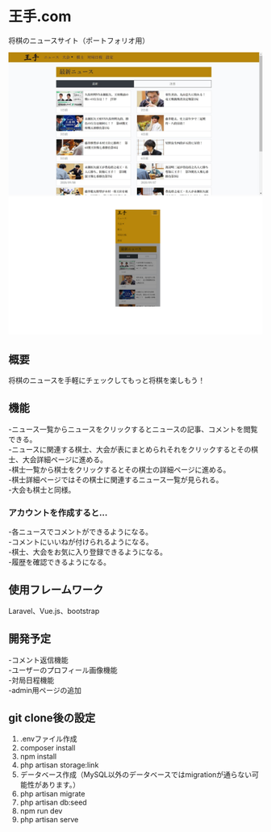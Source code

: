 # 王手.com

将棋のニュースサイト（ポートフォリオ用）

![サイトの画像](./readme_image.jpg)
![サイトの画像2](./readme_image2.jpg)

## 概要

将棋のニュースを手軽にチェックしてもっと将棋を楽しもう！

## 機能

-ニュース一覧からニュースをクリックするとニュースの記事、コメントを閲覧できる。<br>
-ニュースに関連する棋士、大会が表にまとめられそれをクリックするとその棋士、大会詳細ページに進める。<br>
-棋士一覧から棋士をクリックするとその棋士の詳細ページに進める。<br>
-棋士詳細ページではその棋士に関連するニュース一覧が見られる。<br>
-大会も棋士と同様。<br>

### アカウントを作成すると...

-各ニュースでコメントができるようになる。<br>
-コメントにいいねが付けられるようになる。<br>
-棋士、大会をお気に入り登録できるようになる。<br>
-履歴を確認できるようになる。<br>

## 使用フレームワーク

Laravel、Vue.js、bootstrap

## 開発予定

-コメント返信機能<br>
-ユーザーのプロフィール画像機能<br>
-対局日程機能<br>
-admin用ページの追加<br>

## git clone後の設定

1. .envファイル作成<br>
2. composer install<br>
3. npm install<br>
4. php artisan storage:link<br>
5. データベース作成（MySQL以外のデータベースではmigrationが通らない可能性があります。）<br>
6. php artisan migrate<br>
7. php artisan db:seed<br>
8. npm run dev
9. php artisan serve
